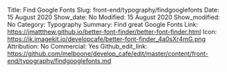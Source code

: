 Title: Find Google Fonts
Slug: front-end/typography/findgooglefonts
Date: 15 August 2020
Show_date: No
Modified: 15 August 2020
Show_modified: No
Category: Typography
Summary: Find great Google Fonts
Link: https://jmattthew.github.io/better-font-finder/better-font-finder.html
Icon: https://ik.imagekit.io/developcafe/better-font-finder_4a0sXr4mG.png
Attribution: No
Commercial: Yes
Github_edit_link: https://github.com/melboone/develop_cafe/edit/master/content/front-end/typography/findgooglefonts.md